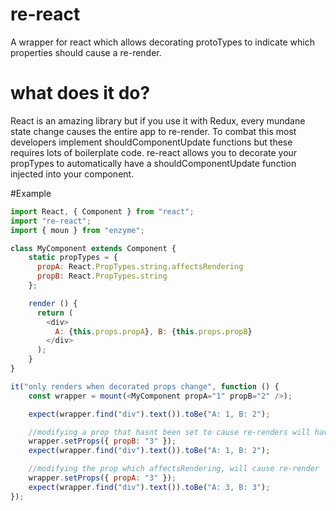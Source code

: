# re-react
A wrapper for react which allows decorating protoTypes to indicate which properties should cause a re-render.

# what does it do?
React is an amazing library but if you use it with Redux, every mundane state change causes the entire app to re-render.  To combat this most developers implement shouldComponentUpdate functions but these requires lots of boilerplate code.  re-react allows you to decorate your propTypes to automatically have a shouldComponentUpdate function injected into your component.

#Example
```js
import React, { Component } from "react";
import "re-react";
import { moun } from "enzyme";

class MyComponent extends Component {
    static propTypes = {
      propA: React.PropTypes.string.affectsRendering
      propB: React.PropTypes.string
    };

    render () {
      return (
        <div>
          A: {this.props.propA}, B: {this.props.propB}
        </div>
      );
    }
}

it("only renders when decorated props change", function () {
    const wrapper = mount(<MyComponent propA="1" propB="2" />);

    expect(wrapper.find("div").text()).toBe("A: 1, B: 2");

    //modifying a prop that hasnt been set to cause re-renders will have no effect
    wrapper.setProps({ propB: "3" });
    expect(wrapper.find("div").text()).toBe("A: 1, B: 2");

    //modifying the prop which affectsRendering, will cause re-render
    wrapper.setProps({ propA: "3" });
    expect(wrapper.find("div").text()).toBe("A: 3, B: 3");
});
```
